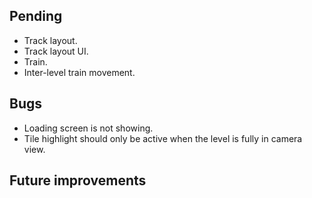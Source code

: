 ## Pending
- Track layout.
- Track layout UI.
- Train.
- Inter-level train movement.

## Bugs
- Loading screen is not showing.
- Tile highlight should only be active when the level is fully in camera view.

## Future improvements
